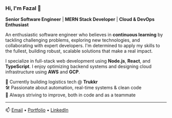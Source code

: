 ### Hi, I'm Fazal 👋  
**Senior Software Engineer** | **MERN Stack Developer** | **Cloud & DevOps Enthusiast**

An enthusiastic software engineer who believes in **continuous learning** by tackling challenging problems, exploring new technologies, and collaborating with expert developers. I'm determined to apply my skills to the fullest, building robust, scalable solutions that make a real impact.

I specialize in full-stack web development using **Node.js**, **React**, and **TypeScript**. I enjoy optimizing backend systems and designing cloud infrastructure using **AWS** and **GCP**.

🚚 Currently building logistics tech @ **Trukkr**  
🛠️ Passionate about automation, real-time systems & clean code  
🎯 Always striving to improve, both in code and as a teammate

---

📫 [Email](mailto:aghafazal5@gmail.com) • [Portfolio](https://iamfazal.github.io) • [LinkedIn](https://www.linkedin.com/in/iam-fazal)
